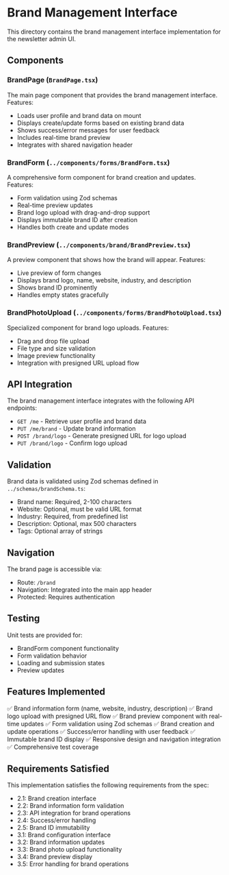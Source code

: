 # Brand Management Interface

This directory contains the brand management interface implementation for the newsletter admin UI.

## Components

### BrandPage (`BrandPage.tsx`)
The main page component that provides the brand management interface. Features:
- Loads user profile and brand data on mount
- Displays create/update forms based on existing brand data
- Shows success/error messages for user feedback
- Includes real-time brand preview
- Integrates with shared navigation header

### BrandForm (`../components/forms/BrandForm.tsx`)
A comprehensive form component for brand creation and updates. Features:
- Form validation using Zod schemas
- Real-time preview updates
- Brand logo upload with drag-and-drop support
- Displays immutable brand ID after creation
- Handles both create and update modes

### BrandPreview (`../components/brand/BrandPreview.tsx`)
A preview component that shows how the brand will appear. Features:
- Live preview of form changes
- Displays brand logo, name, website, industry, and description
- Shows brand ID prominently
- Handles empty states gracefully

### BrandPhotoUpload (`../components/forms/BrandPhotoUpload.tsx`)
Specialized component for brand logo uploads. Features:
- Drag and drop file upload
- File type and size validation
- Image preview functionality
- Integration with presigned URL upload flow

## API Integration

The brand management interface integrates with the following API endpoints:
- `GET /me` - Retrieve user profile and brand data
- `PUT /me/brand` - Update brand information
- `POST /brand/logo` - Generate presigned URL for logo upload
- `PUT /brand/logo` - Confirm logo upload

## Validation

Brand data is validated using Zod schemas defined in `../schemas/brandSchema.ts`:
- Brand name: Required, 2-100 characters
- Website: Optional, must be valid URL format
- Industry: Required, from predefined list
- Description: Optional, max 500 characters
- Tags: Optional array of strings

## Navigation

The brand page is accessible via:
- Route: `/brand`
- Navigation: Integrated into the main app header
- Protected: Requires authentication

## Testing

Unit tests are provided for:
- BrandForm component functionality
- Form validation behavior
- Loading and submission states
- Preview updates

## Features Implemented

✅ Brand information form (name, website, industry, description)
✅ Brand logo upload with presigned URL flow
✅ Brand preview component with real-time updates
✅ Form validation using Zod schemas
✅ Brand creation and update operations
✅ Success/error handling with user feedback
✅ Immutable brand ID display
✅ Responsive design and navigation integration
✅ Comprehensive test coverage

## Requirements Satisfied

This implementation satisfies the following requirements from the spec:
- 2.1: Brand creation interface
- 2.2: Brand information form validation
- 2.3: API integration for brand operations
- 2.4: Success/error handling
- 2.5: Brand ID immutability
- 3.1: Brand configuration interface
- 3.2: Brand information updates
- 3.3: Brand photo upload functionality
- 3.4: Brand preview display
- 3.5: Error handling for brand operations
